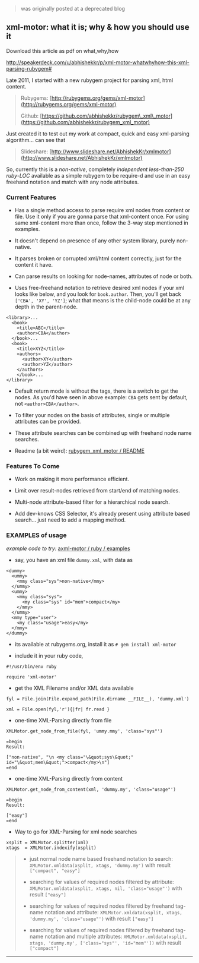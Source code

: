 
> was originally posted at a deprecated blog

## xml-motor: what it is; why & how you should use it

Download this article as pdf on what,why,how

<a href="http://speakerdeck.com/u/abhishekkr/p/xml-motor-whatwhyhow-this-xml-parsing-rubygem#">http://speakerdeck.com/u/abhishekkr/p/xml-motor-whatwhyhow-this-xml-parsing-rubygem#</a>

Late 2011, I started with a new rubygem project for parsing xml, html content.

> Rubygems: [http://rubygems.org/gems/xml-motor](http://rubygems.org/gems/xml-motor)
>
> Github: [https://github.com/abhishekkr/rubygem\_xml\_motor](https://github.com/abhishekkr/rubygem_xml_motor)

Just created it to test out my work at compact, quick and easy xml-parsing algorithm... can see that

> Slideshare: [http://www.slideshare.net/AbhishekKr/xmlmotor](http://www.slideshare.net/AbhishekKr/xmlmotor)

So, currently this is a *non-native*, completely *independent less-than-250 ruby-LOC* available as a simple rubygem to be require-d and use in an easy freehand notation and match with any node attributes.


### Current Features

* Has a single method access to parse require xml nodes from content or file. Use it only if you are gonna parse that xml-content once. For using same xml-content more than once, follow the 3-way step mentioned in examples.

* It doesn't depend on presence of any other system library, purely non-native.

* It parses broken or corrupted xml/html content correctly, just for the content it have.

* Can parse results on looking for node-names, attributes of node or both.

* Uses free-freehand notation to retrieve desired xml nodes if your xml looks like below, and you look for `book.author`. Then, you'll get back `['CBA', 'XY', 'YZ']`; what that means is the child-node could be at any depth in the parent-node.

```
<library>...
  <book>
    <title>ABC</title>
    <author>CBA</author>
  </book>...
  <book>
    <title>XYZ</title>
    <authors>
      <author>XY</author>
      <author>YZ</author>
    </authors>
    </book>...
</library>
```

* Default return mode is without the tags, there is a switch to get the nodes. As you'd have seen in above example: `CBA` gets sent by default, not `<author>CBA</author>`.

* To filter your nodes on the basis of attributes, single or multiple attributes can be provided.

* These attribute searches can be combined up with freehand node name searches.

* Readme (a bit weird): [rubygem\_xml\_motor / README](https://raw.github.com/abhishekkr/rubygem_xml_motor/master/README)

### Features To Come

* Work on making it more performance efficient.

* Limit over result-nodes retrieved from start/end of matching nodes.

* Multi-node attribute-based filter for a hierarchical node search.

* Add dev-knows CSS Selector, it's already present using attribute based search... just need to add a mapping method.


### EXAMPLES of usage

*example code to try:* [axml-motor / ruby / examples](https://github.com/abhishekkr/axml-motor/tree/master/ruby/examples)

* say, you have an xml file `dummy.xml`, with data as

```
<dummy>
  <ummy>
    <mmy class="sys">non-native</mmy>
  </ummy>
  <ummy>
    <mmy class="sys">
      <my class="sys" id="mem">compact</my>
    </mmy>
  </ummy>
  <mmy type="user">
    <my class="usage">easy</my>
  </mmy>
</dummy>
```

* its available at rubygems.org, install it as `# gem install xml-motor`

* include it in your ruby code,

```
#!/usr/bin/env ruby

require 'xml-motor'
```

* get the XML Filename and/or XML data available

```
fyl = File.join(File.expand_path(File.dirname __FILE__), 'dummy.xml')

xml = File.open(fyl,'r'){|fr| fr.read }
```

* one-time XML-Parsing directly from file

```
XMLMotor.get_node_from_file(fyl, 'ummy.mmy', 'class="sys"')

=begin
Result: 

["non-native", "\n <my class="\&quot;sys\&quot;" id="\&quot;mem\&quot;">compact</my>\n"]
=end
```

* one-time XML-Parsing directly from content

```
XMLMotor.get_node_from_content(xml, 'dummy.my', 'class="usage"')

=begin
Result:

["easy"]
=end
```

* Way to go for XML-Parsing for xml node searches

```
xsplit = XMLMotor.splitter(xml)
xtags  = XMLMotor.indexify(xsplit)
```

> * just normal node name based freehand notation to search: `XMLMotor.xmldata(xsplit, xtags, 'dummy.my')` with result `["compact", "easy"]`
>
> * searching for values of required nodes filtered by attribute: `XMLMotor.xmldata(xsplit, xtags, nil, 'class="usage"')` with result `["easy"]`
> 
> * searching for values of required nodes filtered by freehand tag-name notation and attribute: `XMLMotor.xmldata(xsplit, xtags, 'dummy.my', 'class="usage"')` with result `["easy"]`
>
> * searching for values of required nodes filtered by freehand tag-name notation and multiple attributes: `XMLMotor.xmldata(xsplit, xtags, 'dummy.my', ['class="sys"', 'id="mem"'])` with result `["compact"]`

---

